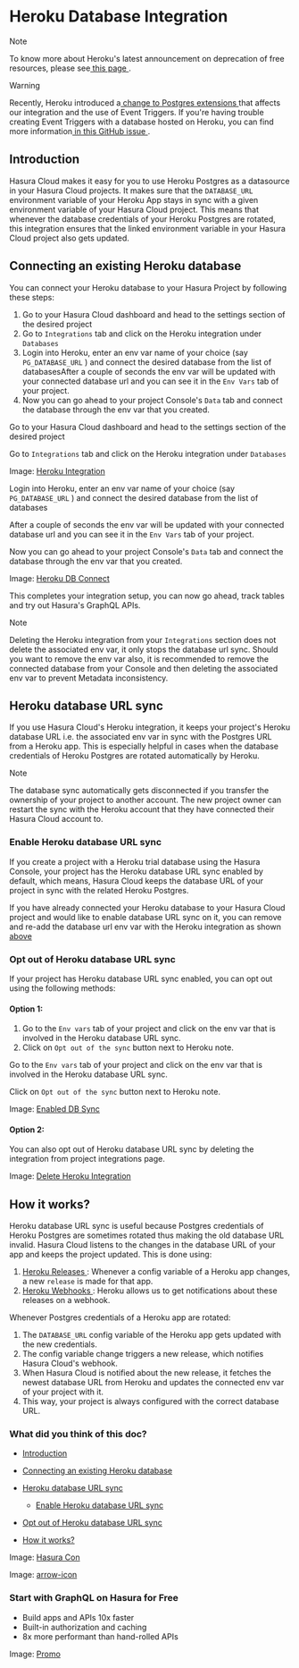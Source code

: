 # Heroku Database Integration

Note

To know more about Heroku's latest announcement on deprecation of free resources, please see[ this page ](https://hasura.io/docs/latest/databases/postgres/heroku/).

Warning

Recently, Heroku introduced a[ change to Postgres extensions ](https://devcenter.heroku.com/changelog-items/2446)that
affects our integration and the use of Event Triggers. If you're having trouble creating Event Triggers with a database
hosted on Heroku, you can find more information[ in this GitHub issue ](https://github.com/hasura/graphql-engine/issues/8734).

## Introduction​

Hasura Cloud makes it easy for you to use Heroku Postgres as a datasource in your Hasura Cloud projects. It makes sure
that the `DATABASE_URL` environment variable of your Heroku App stays in sync with a given environment variable of your
Hasura Cloud project. This means that whenever the database credentials of your Heroku Postgres are rotated, this
integration ensures that the linked environment variable in your Hasura Cloud project also gets updated.

## Connecting an existing Heroku database​

You can connect your Heroku database to your Hasura Project by following these steps:

1. Go to your Hasura Cloud dashboard and head to the settings section of the desired project
2. Go to `Integrations` tab and click on the Heroku integration under `Databases`
3. Login into Heroku, enter an env var name of your choice (say `PG_DATABASE_URL` ) and connect the desired database
from the list of databasesAfter a couple of seconds the env var will be updated with your connected database url and you can see it in the `Env Vars` tab of your project.
4. Now you can go ahead to your project Console's `Data` tab and connect the database through the env var that you
created.


Go to your Hasura Cloud dashboard and head to the settings section of the desired project

Go to `Integrations` tab and click on the Heroku integration under `Databases` 

Image: [ Heroku Integration ](https://hasura.io/docs/assets/images/heroku-integration-d395b4b66040c9b7acafde8b43ef02cb.png)

Login into Heroku, enter an env var name of your choice (say `PG_DATABASE_URL` ) and connect the desired database
from the list of databases

After a couple of seconds the env var will be updated with your connected database url and you can see it in the `Env Vars` tab of your project.

Now you can go ahead to your project Console's `Data` tab and connect the database through the env var that you
created.

Image: [ Heroku DB Connect ](https://hasura.io/docs/assets/images/heroku-db-connect-8910dfb1055db866641d147ea774985d.png)

This completes your integration setup, you can now go ahead, track tables and try out Hasura's GraphQL APIs.

Note

Deleting the Heroku integration from your `Integrations` section does not delete the associated env var, it only stops
the database url sync. Should you want to remove the env var also, it is recommended to remove the connected database
from your Console and then deleting the associated env var to prevent Metadata inconsistency.

## Heroku database URL sync​

If you use Hasura Cloud's Heroku integration, it keeps your project's Heroku database URL i.e. the associated env var in
sync with the Postgres URL from a Heroku app. This is especially helpful in cases when the database credentials of
Heroku Postgres are rotated automatically by Heroku.

Note

The database sync automatically gets disconnected if you transfer the ownership of your project to another account. The
new project owner can restart the sync with the Heroku account that they have connected their Hasura Cloud account to.

### Enable Heroku database URL sync​

If you create a project with a Heroku trial database using the Hasura Console, your project has the Heroku database URL
sync enabled by default, which means, Hasura Cloud keeps the database URL of your project in sync with the related
Heroku Postgres.

If you have already connected your Heroku database to your Hasura Cloud project and would like to enable database URL
sync on it, you can remove and re-add the database url env var with the Heroku integration as shown[ above ](https://hasura.io/docs/latest/hasura-cloud/heroku-url-sync/#cloud-connect-existing-heroku-db)

### Opt out of Heroku database URL sync​

If your project has Heroku database URL sync enabled, you can opt out using the following methods:

#### Option 1:​

1. Go to the `Env vars` tab of your project and click on the env var that is involved in the Heroku database URL sync.
2. Click on `Opt out of the sync` button next to Heroku note.


Go to the `Env vars` tab of your project and click on the env var that is involved in the Heroku database URL sync.

Click on `Opt out of the sync` button next to Heroku note.

Image: [ Enabled DB Sync ](https://hasura.io/docs/assets/images/heroku-db-sync-enabled-new-31670ea7a14e6858b28374ce6e993d88.png)

#### Option 2:​

You can also opt out of Heroku database URL sync by deleting the integration from project integrations page.

Image: [ Delete Heroku Integration ](https://hasura.io/docs/assets/images/heroku-delete-integration-d587d637db292c663d8625dacee2643d.png)

## How it works?​

Heroku database URL sync is useful because Postgres credentials of Heroku Postgres are sometimes rotated thus making the
old database URL invalid. Hasura Cloud listens to the changes in the database URL of your app and keeps the project
updated. This is done using:

1. [ Heroku Releases ](https://devcenter.heroku.com/articles/releases): Whenever a config variable of a Heroku app
changes, a new `release` is made for that app.
2. [ Heroku Webhooks ](https://devcenter.heroku.com/articles/app-webhooks): Heroku allows us to get notifications about
these releases on a webhook.


Whenever Postgres credentials of a Heroku app are rotated:

1. The `DATABASE_URL` config variable of the Heroku app gets updated with the new credentials.
2. The config variable change triggers a new release, which notifies Hasura Cloud's webhook.
3. When Hasura Cloud is notified about the new release, it fetches the newest database URL from Heroku and updates the
connected env var of your project with it.
4. This way, your project is always configured with the correct database URL.


### What did you think of this doc?

- [ Introduction ](https://hasura.io/docs/latest/hasura-cloud/heroku-url-sync/#introduction)
- [ Connecting an existing Heroku database ](https://hasura.io/docs/latest/hasura-cloud/heroku-url-sync/#cloud-connect-existing-heroku-db)
- [ Heroku database URL sync ](https://hasura.io/docs/latest/hasura-cloud/heroku-url-sync/#heroku-database-url-sync)
    - [ Enable Heroku database URL sync ](https://hasura.io/docs/latest/hasura-cloud/heroku-url-sync/#enable-heroku-database-url-sync)

- [ Opt out of Heroku database URL sync ](https://hasura.io/docs/latest/hasura-cloud/heroku-url-sync/#opt-out-of-heroku-database-url-sync)
- [ How it works? ](https://hasura.io/docs/latest/hasura-cloud/heroku-url-sync/#how-it-works)


Image: [ Hasura Con ](https://res.cloudinary.com/dh8fp23nd/image/upload/v1686154570/hasura-con-2023/has-con-light-date_r2a2ud.png)

Image: [ arrow-icon ](https://res.cloudinary.com/dh8fp23nd/image/upload/v1683723549/main-web/chevron-right_ldbi7d.png)

### Start with GraphQL on Hasura for Free

- Build apps and APIs 10x faster
- Built-in authorization and caching
- 8x more performant than hand-rolled APIs


Image: [ Promo ](https://hasura.io/docs/assets/images/hasura-free-ff60e409244e0ea12b5a3045d1a9096b.png)